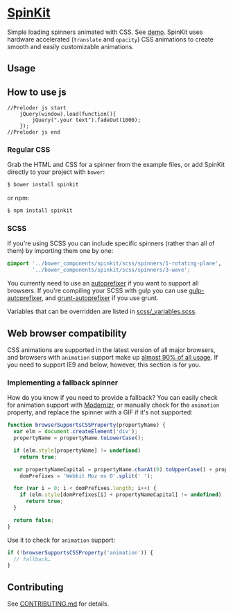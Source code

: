 # [SpinKit](http://tobiasahlin.com/spinkit/)

Simple loading spinners animated with CSS. See [demo](http://tobiasahlin.com/spinkit/). SpinKit uses hardware accelerated (`translate` and `opacity`) CSS animations to create smooth and easily customizable animations. 

## Usage
## How to use js
``` 
//Preloder js start
	jQuery(window).load(function(){
		jQuery(".your text").fadeOut(1000);
	});
//Preloder js end
```
### Regular CSS

Grab the HTML and CSS for a spinner from the example files, or add SpinKit directly to your project with `bower`:

```bash
$ bower install spinkit
```

or npm:

```bash
$ npm install spinkit
```

### SCSS

If you're using SCSS you can include specific spinners (rather than all of them) by importing them one by one:

```scss
@import '../bower_components/spinkit/scss/spinners/1-rotating-plane',
        '../bower_components/spinkit/scss/spinners/3-wave';
```

You currently need to use an [autoprefixer](https://github.com/postcss/autoprefixer) if you want to support all browsers. If you're compiling your SCSS with gulp you can use [gulp-autoprefixer](https://github.com/sindresorhus/gulp-autoprefixer), and [grunt-autoprefixer](https://github.com/nDmitry/grunt-autoprefixer) if you use grunt.

Variables that can be overridden are listed in [scss/_variables.scss](https://github.com/tobiasahlin/SpinKit/blob/master/scss/_variables.scss).

## Web browser compatibility

CSS animations are supported in the latest version of all major browsers, and browsers with `animation` support make up [almost 90% of all usage](http://caniuse.com/#feat=css-animation). If you need to support IE9 and below, however, this section is for you.

### Implementing a fallback spinner

How do you know if you need to provide a fallback? You can easily check for animation support with [Modernizr](http://modernizr.com), or manually check for the `animation` property, and replace the spinner with a GIF if it's not supported:

```javascript
function browserSupportsCSSProperty(propertyName) {
  var elm = document.createElement('div');
  propertyName = propertyName.toLowerCase();

  if (elm.style[propertyName] != undefined)
    return true;

  var propertyNameCapital = propertyName.charAt(0).toUpperCase() + propertyName.substr(1),
    domPrefixes = 'Webkit Moz ms O'.split(' ');

  for (var i = 0; i < domPrefixes.length; i++) {
    if (elm.style[domPrefixes[i] + propertyNameCapital] != undefined)
      return true;
  }

  return false;
}
```

Use it to check for `animation` support:

```javascript
if (!browserSupportsCSSProperty('animation')) {
  // fallback…
}
```

## Contributing

See [CONTRIBUTING.md](https://github.com/tobiasahlin/SpinKit/blob/master/CONTRIBUTING.md) for details.
